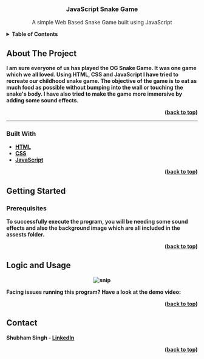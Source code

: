  <h3 align="center">JavaScript Snake Game</h3>

  <p align="center">
 A simple Web Based Snake Game built using JavaScript
    <br />
   
  





<details>
  <summary><b>Table of Contents</summary>
  <ol>
    <li>
      <a href="#about-the-project">About The Project</a>
      <ul>
        <li><a href="#built-with">Built With</a></li>
      </ul>
    </li>
    <li>
      <a href="#getting-started">Getting Started</a>
      <ul>
        <li><a href="#prerequisites">Prerequisites</a></li>
   </ul>
    </li>
    <li><a href="#logic-and-usage">Logic and Usage</a></li>
     </li>
    <li><a href="#contact">Contact</a></li>
  
  </ol>
</details>




## About The Project


I am sure everyone of us has played the OG Snake Game. It was one game which we all loved. Using HTML, CSS and JavaScript I have tried to recreate our childhood snake game. The objective of the game is to eat as much food as possible without bumping into the wall or touching the snake's body. I have also tried to make the game more immersive by adding some sound effects.


<p align="right">(<a href="#top">back to top</a>)</p>


<hr>

### Built With

* [HTML](https://developer.mozilla.org/en-US/docs/Web/HTML)
* [CSS](https://developer.mozilla.org/en-US/docs/Web/CSS)
* [JavaScript](https://www.javascript.com/)


<p align="right">(<a href="#top">back to top</a>)</p>




## Getting Started



### Prerequisites

To successfully execute the program, you will be needing some sound effects and also the background image which are all included in the assests folder.





<p align="right">(<a href="#top">back to top</a>)</p>




## Logic and Usage

   <div align="center">
   
   <img src="https://raw.githubusercontent.com/LiQuiD-404/Dev-Scripts/main/Web%20Development/Snake%20Game/snips/snip1.png" alt="snip" > 
   
</div>


Facing issues running this program? Have a look at the demo video:


<p align="right">(<a href="#top">back to top</a>)</p>






## Contact

Shubham Singh - [LinkedIn](https://www.linkedin.com/in/shubham-singh-519769220/) 



<p align="right">(<a href="#top">back to top</a>)</p>






